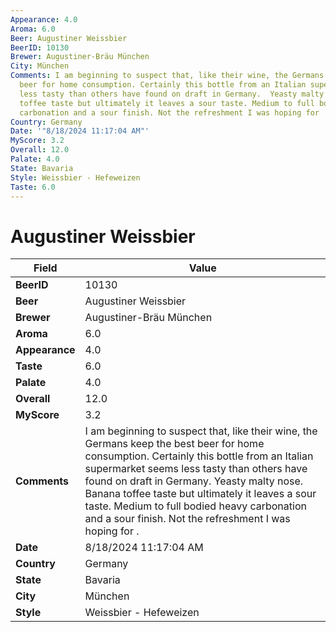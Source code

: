 ```yaml
---
Appearance: 4.0
Aroma: 6.0
Beer: Augustiner Weissbier
BeerID: 10130
Brewer: Augustiner-Bräu München
City: München
Comments: I am beginning to suspect that, like their wine, the Germans keep the best
  beer for home consumption. Certainly this bottle from an Italian supermarket seems
  less tasty than others have found on draft in Germany.  Yeasty malty nose.  Banana
  toffee taste but ultimately it leaves a sour taste. Medium to full bodied heavy
  carbonation and a sour finish. Not the refreshment I was hoping for .
Country: Germany
Date: '"8/18/2024 11:17:04 AM"'
MyScore: 3.2
Overall: 12.0
Palate: 4.0
State: Bavaria
Style: Weissbier - Hefeweizen
Taste: 6.0
---
```


# Augustiner Weissbier

| Field         | Value |
|---------------|-------|
| **BeerID** | 10130 |
| **Beer** | Augustiner Weissbier |
| **Brewer** | Augustiner-Bräu München |
| **Aroma** | 6.0 |
| **Appearance** | 4.0 |
| **Taste** | 6.0 |
| **Palate** | 4.0 |
| **Overall** | 12.0 |
| **MyScore** | 3.2 |
| **Comments** | I am beginning to suspect that, like their wine, the Germans keep the best beer for home consumption. Certainly this bottle from an Italian supermarket seems less tasty than others have found on draft in Germany.  Yeasty malty nose.  Banana toffee taste but ultimately it leaves a sour taste. Medium to full bodied heavy carbonation and a sour finish. Not the refreshment I was hoping for . |
| **Date** | 8/18/2024 11:17:04 AM |
| **Country** | Germany |
| **State** | Bavaria |
| **City** | München |
| **Style** | Weissbier - Hefeweizen |
